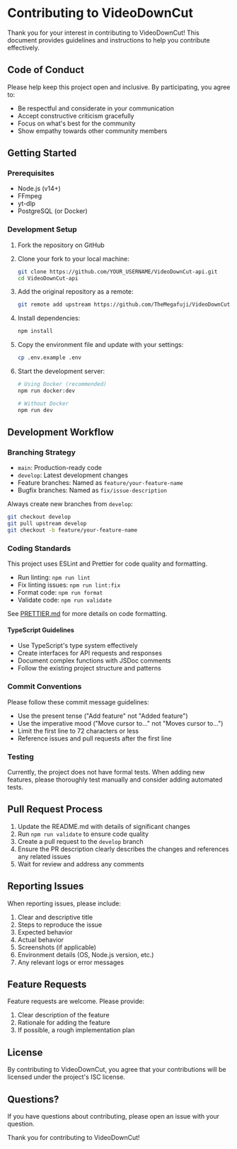 # Contributing to VideoDownCut

Thank you for your interest in contributing to VideoDownCut! This document provides guidelines and instructions to help you contribute effectively.

## Code of Conduct

Please help keep this project open and inclusive. By participating, you agree to:

- Be respectful and considerate in your communication
- Accept constructive criticism gracefully
- Focus on what's best for the community
- Show empathy towards other community members

## Getting Started

### Prerequisites

- Node.js (v14+)
- FFmpeg
- yt-dlp
- PostgreSQL (or Docker)

### Development Setup

1. Fork the repository on GitHub
2. Clone your fork to your local machine:
   ```bash
   git clone https://github.com/YOUR_USERNAME/VideoDownCut-api.git
   cd VideoDownCut-api
   ```

3. Add the original repository as a remote:
   ```bash
   git remote add upstream https://github.com/TheMegafuji/VideoDownCut-api.git
   ```

4. Install dependencies:
   ```bash
   npm install
   ```

5. Copy the environment file and update with your settings:
   ```bash
   cp .env.example .env
   ```

6. Start the development server:
   ```bash
   # Using Docker (recommended)
   npm run docker:dev
   
   # Without Docker
   npm run dev
   ```

## Development Workflow

### Branching Strategy

- `main`: Production-ready code
- `develop`: Latest development changes
- Feature branches: Named as `feature/your-feature-name`
- Bugfix branches: Named as `fix/issue-description`

Always create new branches from `develop`:

```bash
git checkout develop
git pull upstream develop
git checkout -b feature/your-feature-name
```

### Coding Standards

This project uses ESLint and Prettier for code quality and formatting.

- Run linting: `npm run lint`
- Fix linting issues: `npm run lint:fix`
- Format code: `npm run format`
- Validate code: `npm run validate`

See [PRETTIER.md](PRETTIER.md) for more details on code formatting.

#### TypeScript Guidelines

- Use TypeScript's type system effectively
- Create interfaces for API requests and responses
- Document complex functions with JSDoc comments
- Follow the existing project structure and patterns

### Commit Conventions

Please follow these commit message guidelines:

- Use the present tense ("Add feature" not "Added feature")
- Use the imperative mood ("Move cursor to..." not "Moves cursor to...")
- Limit the first line to 72 characters or less
- Reference issues and pull requests after the first line

### Testing

Currently, the project does not have formal tests. When adding new features, please thoroughly test manually and consider adding automated tests.

## Pull Request Process

1. Update the README.md with details of significant changes
2. Run `npm run validate` to ensure code quality
3. Create a pull request to the `develop` branch
4. Ensure the PR description clearly describes the changes and references any related issues
5. Wait for review and address any comments

## Reporting Issues

When reporting issues, please include:

1. Clear and descriptive title
2. Steps to reproduce the issue
3. Expected behavior
4. Actual behavior
5. Screenshots (if applicable)
6. Environment details (OS, Node.js version, etc.)
7. Any relevant logs or error messages

## Feature Requests

Feature requests are welcome. Please provide:

1. Clear description of the feature
2. Rationale for adding the feature
3. If possible, a rough implementation plan

## License

By contributing to VideoDownCut, you agree that your contributions will be licensed under the project's ISC license.

## Questions?

If you have questions about contributing, please open an issue with your question.

Thank you for contributing to VideoDownCut!
